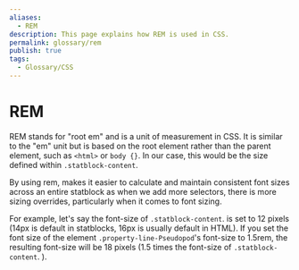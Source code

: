```yaml
---
aliases:
  - REM
description: This page explains how REM is used in CSS.
permalink: glossary/rem
publish: true
tags:
  - Glossary/CSS
---
```


# REM

REM stands for "root em" and is a unit of measurement in CSS. It is similar to the "em" unit but is based on the root element rather than the parent element, such as `<html>` or `body {}`. In our case, this would be the size defined within `.statblock-content`. 

By using rem, makes it easier to calculate and maintain consistent font sizes across an entire statblock as when we add more selectors, there is more sizing overrides, particularly when it comes to font sizing. 

For example, let's say the font-size of `.statblock-content`.  is set to 12 pixels (14px is default in statblocks, 16px is usually default in HTML). If you set the font size of the element `.property-line-Pseudopod`'s font-size to 1.5rem, the resulting font-size will be 18 pixels (1.5 times the font-size of `.statblock-content`. ).


